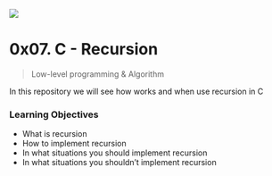 ![](https://cdnp1.stackassets.com/dbd8b662370e2dd5283d3f352802c43c79b15f8d/store/opt/596/298/abf733ad50de70c3ad93f8b34f894876f93318a2aff76ccc7504ecce0fc1/product_16032_product_shot_wide_image.jpg)
# 0x07. C - Recursion
> Low-level programming & Algorithm

In this repository we will see how works and when use recursion in C
### Learning Objectives
-   What is recursion
-   How to implement recursion
-   In what situations you should implement recursion
-   In what situations you shouldn’t implement recursion
